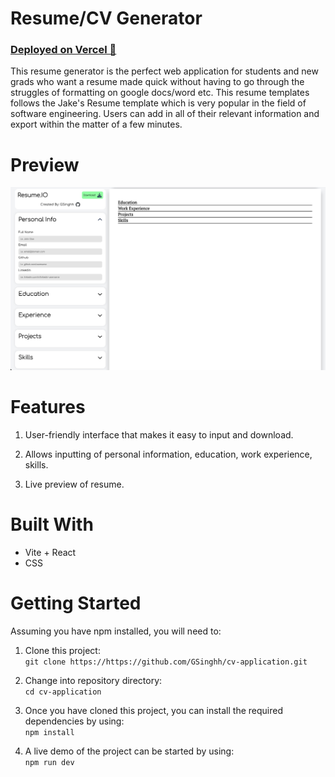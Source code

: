 # Resume/CV Generator

### [Deployed on Vercel 🚀](https://cv-application-five.vercel.app)

This resume generator is the perfect web application for students and new grads who want a resume made quick without having to go through the struggles of formatting on google docs/word etc. This resume templates follows the Jake's Resume template which is very popular in the field of software engineering. Users can add in all of their relevant information and export within the matter of a few minutes.

# Preview
![view 1](src/assets/Preview.png)

# Features

1. User-friendly interface that makes it easy to input and download.

2. Allows inputting of personal information, education, work experience, skills.

3. Live preview of resume.

# Built With
- Vite + React
- CSS

# Getting Started

Assuming you have npm installed, you will need to:

1. Clone this project:  
   `git clone https://https://github.com/GSinghh/cv-application.git`

2. Change into repository directory:<br>
   `cd cv-application` 

3. Once you have cloned this project, you can install the required dependencies by using:  
   `npm install`

4. A live demo of the project can be started by using:  
   `npm run dev`
